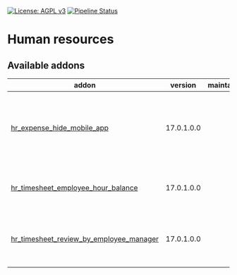 [![License: AGPL v3](https://img.shields.io/badge/License-AGPL%20v3-blue.svg)](https://www.gnu.org/licenses/agpl-3.0)
[![Pipeline Status](https://gitlab.com/tawasta/odoo/hr/badges/17.0-dev/pipeline.svg)](https://gitlab.com/tawasta/odoo/hr/-/pipelines/)

Human resources
===============

[//]: # (addons)

Available addons
----------------
addon | version | maintainers | summary
--- | --- | --- | ---
[hr_expense_hide_mobile_app](hr_expense_hide_mobile_app/) | 17.0.1.0.0 |  | Don't show mobile app suggestion (as it doesn't work on CE)
[hr_timesheet_employee_hour_balance](hr_timesheet_employee_hour_balance/) | 17.0.1.0.0 |  | Show the hour balance for each employee
[hr_timesheet_review_by_employee_manager](hr_timesheet_review_by_employee_manager/) | 17.0.1.0.0 |  | New timesheet review policy: "By Employee Manager"

[//]: # (end addons)
